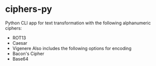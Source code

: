 # ciphers-py
Python CLI app for text transformation with the following alphanumeric ciphers:
- ROT13
- Caesar
- Vigenere
Also includes the following options for encoding
- Bacon's Cipher
- Base64
